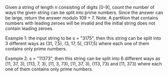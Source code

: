 Given a string of length n consisting of digits [0-9], count the number of ways the given string can be split into prime numbers.
Since the answer can be large, return the answer modulo 109 + 7. 
Note: A partition that contains numbers with leading zeroes will be invalid and the initial string does not contain leading zeroes. 

Example 1:
 the input string to be s = "3175", then this string can be split into 3 different ways as (31, 7,5), (3, 17, 5), (317,5) where each one of them contains only prime numbers.

Example 2:
s = "11373", then this string can be split into 6 different ways as [11, 37, 3), [113, 7, 3), [11, 3, 73), [11, 37, 3), (113, 73) and [11, 373) where each one of them contains only prime numbers.